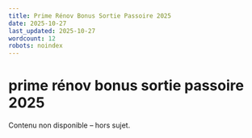 ```yaml
---
title: Prime Rénov Bonus Sortie Passoire 2025
date: 2025-10-27
last_updated: 2025-10-27
wordcount: 12
robots: noindex
---
```


# prime rénov bonus sortie passoire 2025

Contenu non disponible – hors sujet.